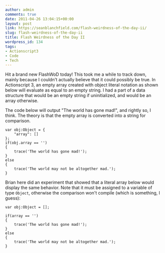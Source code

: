 ```yaml
---
author: admin
comments: true
date: 2011-04-26 13:04:15+00:00
layout: post
link: https://seanblanchfield.com/flash-weirdness-of-the-day-ii/
slug: flash-weirdness-of-the-day-ii
title: Flash Weirdness of the Day II
wordpress_id: 134
tags:
- Actionscript3
- Code
- Tech
---
```


Hit a brand new FlashWoD today! This took me a while to track down, mainly because I couldn't actually believe that it could possibly be true. In Actionscript 3, an empty array created with object literal notation as shown below will evaluate as equal to an empty string. I had a part of a data structure that would be an empty string if uninitialized, and would be an array otherwise.
<!-- more -->
The code below will output "The world has gone mad!", and rightly so, I think. The theory is that the empty array is converted into a string for comparison.


    
    
    var obj:Object = {
        "array": []
    };
    if(obj.array == '')
    {
        trace('The world has gone mad!');
    }
    else
    {
        trace('The world may not be altogether mad.');
    }
    



Brian here did an experiment that showed that a literal array below would display the same behavior. Note that it must be assigned to a variable of type `Object`, otherwise the comparison won't compile (which is something, I guess):


    
    
    var obj:Object = [];
    
    if(array == '')
    {
        trace('The world has gone mad!');
    }
    else
    {
        trace('The world may not be altogether mad.');
    }
    
